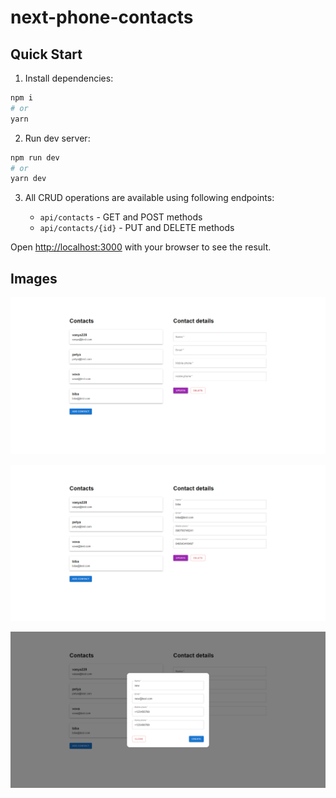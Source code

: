 # next-phone-contacts

## Quick Start

1. Install dependencies:

```bash
npm i
# or
yarn
```

2. Run dev server:

```bash
npm run dev
# or
yarn dev
```

3. All CRUD operations are available using following endpoints:

   - `api/contacts` - GET and POST methods
   - `api/contacts/{id}` - PUT and DELETE methods

Open [http://localhost:3000](http://localhost:3000) with your browser to see the result.

## Images

![Main page](docs/main-page.png)

![Select a contact item](docs/select-contact.png)

![Add a new contact item](docs/add-contact.png)

